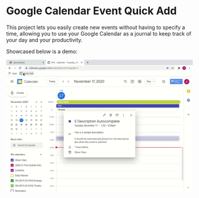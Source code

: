 # Google Calendar Event Quick Add

This project lets you easily create new events without having to specify a time, allowing you to use your Google Calendar as a journal to keep track of your day and your productivity.

Showcased below is a demo:

![Demo GIF](/imgs/demo.gif)
